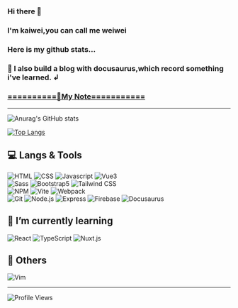 
### Hi there 👋 
### I'm kaiwei,you can call me weiwei
### Here is my github stats...

### 🦊 I also build a blog with docusaurus,which record something i've learned. ↲


### [==========📖My Note===========](https://blog.weisite.xyz) 

---
<!-- https://github.com/antonkomarev/github-profile-views-counter -->

<!-- https://github.com/anuraghazra/github-readme-stats -->
<!--
<a href="https://github-readme-stats.vercel.app/api?username=cieliscute&show_icons=true&theme=neon&custom_title=WeiWei's&nbsp;GitHub&nbsp;Stats&rank_icon=github">
  <img height=250 align="top" src="https://github-readme-stats.vercel.app/api?username=cieliscute&show_icons=true&theme=neon&custom_title=WeiWei's&nbsp;GitHub&nbsp;Stats&rank_icon=github"/>
</a>
<a href="https://github-readme-stats.vercel.app/api/top-langs/?username=cieliscute">
  <img height=250 align="top" src="https://github-readme-stats.vercel.app/api/top-langs/?username=cieliscute"/>
</a>
-->
<!--沒有對齊的版本-->
![Anurag's GitHub stats](https://github-readme-stats.vercel.app/api?username=cieliscute&show_icons=true&theme=neon&custom_title=WeiWei's&nbsp;GitHub&nbsp;Stats&rank_icon=github)
 
[![Top Langs](https://github-readme-stats.vercel.app/api/top-langs/?username=cieliscute)](https://github.com/cieliscute) 


<!-- https://shields.io/docs/logos -->
## 💻 Langs & Tools
![HTML](https://img.shields.io/badge/HTML-E34F26?style=for-the-badge&logo=html5&logoColor=white)
![CSS](https://img.shields.io/badge/CSS-1572B6?style=for-the-badge&logo=css3&logoColor=white)
![Javascript](https://img.shields.io/badge/JavaScript-F7DF1E?style=for-the-badge&logo=javascript&logoColor=grey)
![Vue3](https://img.shields.io/badge/Vue3-4FC08D?style=for-the-badge&logo=vue.js&logoColor=white)  
![Sass](https://img.shields.io/badge/Sass-CC6699?style=for-the-badge&logo=sass&logoColor=white)
![Bootstrap5](https://img.shields.io/badge/Bootstrap5-7952B3?style=for-the-badge&logo=bootstrap&logoColor=white)
![Tailwind CSS](https://img.shields.io/badge/Tailwind&nbsp;CSS-06B6D4?style=for-the-badge&logo=tailwindcss&logoColor=white)  
![NPM](https://img.shields.io/badge/NPM-CB3837?style=for-the-badge&logo=npm&logoColor=white)
![Vite](https://img.shields.io/badge/Vite-646CFF?style=for-the-badge&logo=vite&logoColor=white)
![Webpack](https://img.shields.io/badge/Webpack-8DD6F9?style=for-the-badge&logo=webpack&logoColor=gray)  
![Git](https://img.shields.io/badge/Git-F05032?style=for-the-badge&logo=git&logoColor=white)
![Node.js](https://img.shields.io/badge/Node.js-339933?style=for-the-badge&logo=node.js&logoColor=white)
![Express](https://img.shields.io/badge/Express-222222?style=for-the-badge&logo=express&logoColor=white)
![Firebase](https://img.shields.io/badge/Firebase-FFCA28?style=for-the-badge&logo=firebase&logoColor=gray)
![Docusaurus](https://img.shields.io/badge/Docusaurus-3ECC5F?style=for-the-badge&logo=docusaurus&logoColor=white)

## 🌱 I’m currently learning 
![React](https://img.shields.io/badge/React-61DAFB?style=for-the-badge&logo=react&logoColor=gray)
![TypeScript](https://img.shields.io/badge/TypeScript-3178C6?style=for-the-badge&logo=typescript&logoColor=white)
![Nuxt.js](https://img.shields.io/badge/Nuxt.js-00DC82?style=for-the-badge&logo=nuxt.js&logoColor=white)



## 🍮 Others
![Vim](https://img.shields.io/badge/Vim-019733?style=for-the-badge&logo=vim&logoColor=white)

---

<!-- no longer limited to 6 pinned repositories -->
<!-- ## 💎 Recent Projects  -->
<!--
<a href="https://cieliscute.github.io/2023HexSchoolLive-Week6/">
  <img height="" align="top" src="https://github-readme-stats.vercel.app/api/pin/?username=cieliscute&repo=2023HexSchoolLive-Week6&show_owner=true&theme=rose" />
</a>
<a href="https://cieliscute.github.io/bs21d/">
  <img height="" align="top" src="https://github-readme-stats.vercel.app/api/pin/?username=cieliscute&repo=bs21d&show_owner=true&theme=rose" />
</a>
<a href="https://pinyiw0.github.io/project_SearchforMeow/">
  <img height="" align="top" src="https://github-readme-stats.vercel.app/api/pin/?username=pinyiW0&repo=project_SearchforMeow&show_owner=true&theme=rose" />
</a>
<!--


<!--
<p align="center"><a href="https://cieliscute.github.io/2023HexSchoolLive-Week6/"><img src="https://github-readme-stats.vercel.app/api/pin/?username=cieliscute&repo=2023HexSchoolLive-Week6&show_owner=true&theme=rose" alt="Readme Card"></a></p>

<p align="center"><a href="https://cieliscute.github.io/bs21d/"><img src="https://github-readme-stats.vercel.app/api/pin/?username=cieliscute&repo=bs21d&show_owner=true&theme=rose" alt="Readme Card"></a></p>

<p align="center"><a href="https://pinyiw0.github.io/project_SearchforMeow/"><img src="https://github-readme-stats.vercel.app/api/pin/?username=pinyiW0&repo=project_SearchforMeow&show_owner=true&theme=rose"></a></p>
<!--

<!--
[![Readme Card](https://github-readme-stats.vercel.app/api/pin/?username=cieliscute&repo=2023HexSchoolLive-Week6&show_owner=true&theme=rose)](https://cieliscute.github.io/2023HexSchoolLive-Week6/)
[![Readme Card](https://github-readme-stats.vercel.app/api/pin/?username=cieliscute&repo=bs21d&show_owner=true&theme=rose)](https://cieliscute.github.io/bs21d/)
[![Readme Card](https://github-readme-stats.vercel.app/api/pin/?username=pinyiW0&repo=project_SearchforMeow&show_owner=true&theme=rose)](https://pinyiw0.github.io/project_SearchforMeow/)
-->

![Profile Views](https://komarev.com/ghpvc/?username=cieliscute&style=for-the-badge)  

<!--
(default)
**cieliscute/cieliscute** is a ✨ _special_ ✨ repository because its `README.md` (this file) appears on your GitHub profile.

Here are some ideas to get you started:

- 🔭 I’m currently working on ...
- 🌱 I’m currently learning ...
- 👯 I’m looking to collaborate on ...
- 🤔 I’m looking for help with ...
- 💬 Ask me about ...
- 📫 How to reach me: ...
- 😄 Pronouns: ...
- ⚡ Fun fact: ...
-->



<!-- 漸層太難調整了拔... ![Anurag's GitHub stats](https://github-readme-stats.vercel.app/api?username=cieliscute&show_icons=true&theme=neon&bg_color=33,FFA1F5,BC7AF9,F8FF95,A6FF96&custom_title=WeiWei's&nbsp;GitHub&nbsp;Stats&rank_icon=github&title_color=0C356A&text_color=FF9B9B&icon_color=279EFF) -->




